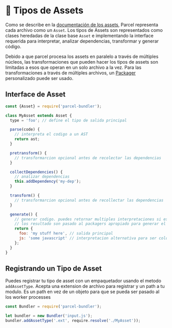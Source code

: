 # 📝 Tipos de Assets

Como se describe en la [documentación de los assets](assets.html), Parcel representa cada archivo como un `Asset`. Los tipos de Assets son representados como clases heredadas de la clase base `Asset` e implementando la interface requerida para interpretar, analizar dependencias, transformar y generar código.

Debido a que parcel procesa los assets en paralelo a través de múltiples núcleos, las transformaciones que pueden hacer los tipos de assets son limitadas a esos que operan en un solo archivo a la vez. Para las transformaciones a través de múltiples archivos, un [Packager](packagers.html) personalizado puede ser usado.

## Interface de Asset

```javascript
const {Asset} = require('parcel-bundler');

class MyAsset extends Asset {
  type = 'foo'; // define el tipo de salida principal

  parse(code) {
    // interpreta el codigo a un AST
    return ast;
  }

  pretransform() {
    // transformarcion opcional antes de recolectar las dependencias
  }

  collectDependencies() {
    // analizar dependencias
    this.addDependency('my-dep');
  }

  transform() {
    // transformarcion opcional antes de recollectar las dependencias
  }

  generate() {
    // generar codigo. puedes retornar multiples interpretaciones si es necesario
    // los resultado son pasado al packagers apropiado para generar el paquete final.
    return {
      foo: 'my stuff here', // salida principal
      js: 'some javascript' // interpretacion alternativa para ser colocada en el paquete de JS si es necesario
    };
  }
}
```

## Registrando un Tipo de Asset

Puedes registrar tu tipo de asset con un empaquetador usando el metodo `addAssetType`. Acepta una extension de archivo para registrar y un path a tu modulo. Es un path en vez de un objeto para que se pueda ser pasado al los worker processes

```javascript
const Bundler = require('parcel-bundler');

let bundler = new Bundler('input.js');
bundler.addAssetType('.ext', require.resolve('./MyAsset'));
```
